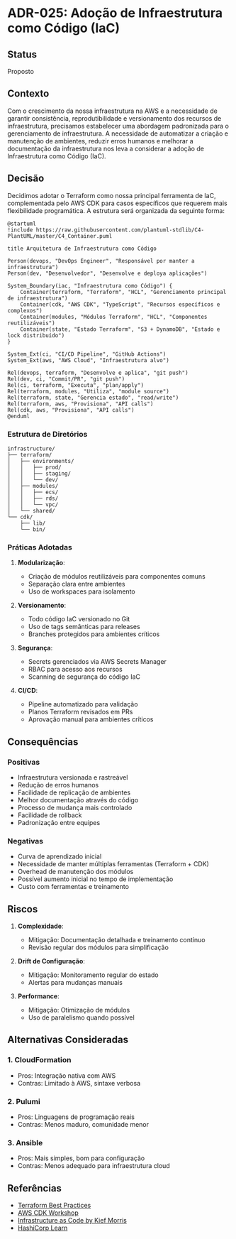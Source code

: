 # ADR-025: Adoção de Infraestrutura como Código (IaC)

## Status

Proposto

## Contexto

Com o crescimento da nossa infraestrutura na AWS e a necessidade de garantir consistência, reprodutibilidade e versionamento dos recursos de infraestrutura, precisamos estabelecer uma abordagem padronizada para o gerenciamento de infraestrutura. A necessidade de automatizar a criação e manutenção de ambientes, reduzir erros humanos e melhorar a documentação da infraestrutura nos leva a considerar a adoção de Infraestrutura como Código (IaC).

## Decisão

Decidimos adotar o Terraform como nossa principal ferramenta de IaC, complementada pelo AWS CDK para casos específicos que requerem mais flexibilidade programática. A estrutura será organizada da seguinte forma:

```plantuml
@startuml
!include https://raw.githubusercontent.com/plantuml-stdlib/C4-PlantUML/master/C4_Container.puml

title Arquitetura de Infraestrutura como Código

Person(devops, "DevOps Engineer", "Responsável por manter a infraestrutura")
Person(dev, "Desenvolvedor", "Desenvolve e deploya aplicações")

System_Boundary(iac, "Infraestrutura como Código") {
    Container(terraform, "Terraform", "HCL", "Gerenciamento principal de infraestrutura")
    Container(cdk, "AWS CDK", "TypeScript", "Recursos específicos e complexos")
    Container(modules, "Módulos Terraform", "HCL", "Componentes reutilizáveis")
    Container(state, "Estado Terraform", "S3 + DynamoDB", "Estado e lock distribuído")
}

System_Ext(ci, "CI/CD Pipeline", "GitHub Actions")
System_Ext(aws, "AWS Cloud", "Infraestrutura alvo")

Rel(devops, terraform, "Desenvolve e aplica", "git push")
Rel(dev, ci, "Commit/PR", "git push")
Rel(ci, terraform, "Executa", "plan/apply")
Rel(terraform, modules, "Utiliza", "module source")
Rel(terraform, state, "Gerencia estado", "read/write")
Rel(terraform, aws, "Provisiona", "API calls")
Rel(cdk, aws, "Provisiona", "API calls")
@enduml
```

### Estrutura de Diretórios

```
infrastructure/
├── terraform/
│   ├── environments/
│   │   ├── prod/
│   │   ├── staging/
│   │   └── dev/
│   ├── modules/
│   │   ├── ecs/
│   │   ├── rds/
│   │   └── vpc/
│   └── shared/
└── cdk/
    ├── lib/
    └── bin/
```

### Práticas Adotadas

1. **Modularização**:
   - Criação de módulos reutilizáveis para componentes comuns
   - Separação clara entre ambientes
   - Uso de workspaces para isolamento

2. **Versionamento**:
   - Todo código IaC versionado no Git
   - Uso de tags semânticas para releases
   - Branches protegidos para ambientes críticos

3. **Segurança**:
   - Secrets gerenciados via AWS Secrets Manager
   - RBAC para acesso aos recursos
   - Scanning de segurança do código IaC

4. **CI/CD**:
   - Pipeline automatizado para validação
   - Planos Terraform revisados em PRs
   - Aprovação manual para ambientes críticos

## Consequências

### Positivas
- Infraestrutura versionada e rastreável
- Redução de erros humanos
- Facilidade de replicação de ambientes
- Melhor documentação através do código
- Processo de mudança mais controlado
- Facilidade de rollback
- Padronização entre equipes

### Negativas
- Curva de aprendizado inicial
- Necessidade de manter múltiplas ferramentas (Terraform + CDK)
- Overhead de manutenção dos módulos
- Possível aumento inicial no tempo de implementação
- Custo com ferramentas e treinamento

## Riscos

1. **Complexidade**:
   - Mitigação: Documentação detalhada e treinamento contínuo
   - Revisão regular dos módulos para simplificação

2. **Drift de Configuração**:
   - Mitigação: Monitoramento regular do estado
   - Alertas para mudanças manuais

3. **Performance**:
   - Mitigação: Otimização de módulos
   - Uso de paralelismo quando possível

## Alternativas Consideradas

### 1. CloudFormation
- Pros: Integração nativa com AWS
- Contras: Limitado à AWS, sintaxe verbosa

### 2. Pulumi
- Pros: Linguagens de programação reais
- Contras: Menos maduro, comunidade menor

### 3. Ansible
- Pros: Mais simples, bom para configuração
- Contras: Menos adequado para infraestrutura cloud

## Referências

- [Terraform Best Practices](https://www.terraform-best-practices.com/)
- [AWS CDK Workshop](https://cdkworkshop.com/)
- [Infrastructure as Code by Kief Morris](https://infrastructure-as-code.com/)
- [HashiCorp Learn](https://learn.hashicorp.com/terraform) 